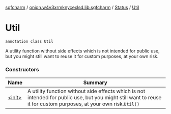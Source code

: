 [sgfcharm](../../../index.md) / [onion.w4v3xrmknycexlsd.lib.sgfcharm](../../index.md) / [Status](../index.md) / [Util](./index.md)

# Util

`annotation class Util`

A utility function without side effects which is not intended for public use,
but you might still want to reuse it for custom purposes, at your own risk.

### Constructors

| Name | Summary |
|---|---|
| [&lt;init&gt;](-init-.md) | A utility function without side effects which is not intended for public use, but you might still want to reuse it for custom purposes, at your own risk.`Util()` |
